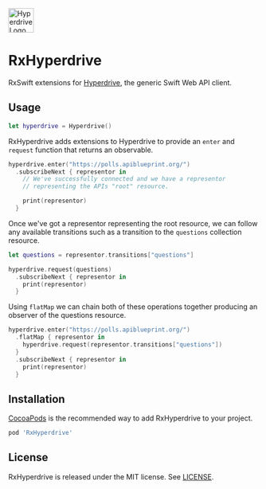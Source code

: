 <img src="Hyperdrive.png" width=51 height=49 alt="Hyperdrive Logo" />

# RxHyperdrive

RxSwift extensions for [Hyperdrive](https://github.com/the-hypermedia-project/Hyperdrive), the generic Swift Web API client.

## Usage

```swift
let hyperdrive = Hyperdrive()
```

RxHyperdrive adds extensions to Hyperdrive to provide an `enter` and
`request` function that returns an observable.

```swift
hyperdrive.enter("https://polls.apiblueprint.org/")
  .subscribeNext { representor in
    // We've successfully connected and we have a representor
    // representing the APIs "root" resource.

    print(representor)
  }
```

Once we've got a representor representing the root resource, we can follow
any available transitions such as a transition to the `questions`
collection resource.

```swift
let questions = representor.transitions["questions"]

hyperdrive.request(questions)
  .subscribeNext { representor in
    print(representor)
  }
```

Using `flatMap` we can chain both of these operations together producing
an observer of the questions resource.

```swift
hyperdrive.enter("https://polls.apiblueprint.org/")
  .flatMap { representor in
    hyperdrive.request(representor.transitions["questions"])
  }
  .subscribeNext { representor in
    print(representor)
  }
```

## Installation

[CocoaPods](http://cocoapods.org) is the recommended way to add RxHyperdrive
to your project.

```ruby
pod 'RxHyperdrive'
```

## License

RxHyperdrive is released under the MIT license. See [LICENSE](LICENSE).

